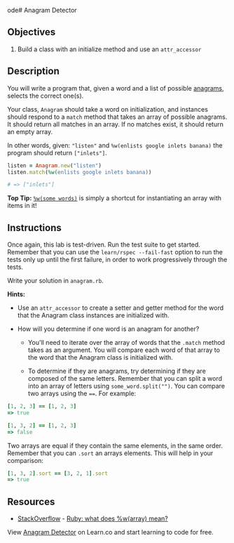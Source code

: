ode# Anagram Detector

## Objectives

1.  Build a class with an initialize method and use an `attr_accessor`

## Description

You will write a program that, given a word and a list of possible
[anagrams][anagrams], selects the correct one(s).

Your class, `Anagram` should take a word on initialization, and instances should
respond to a `match` method that takes an array of possible anagrams. It should
return all matches in an array. If no matches exist, it should return an empty
array.

In other words, given: `"listen"` and `%w(enlists google inlets banana)` the
program should return `["inlets"]`.

```ruby
listen = Anagram.new("listen")
listen.match(%w(enlists google inlets banana))

# => ["inlets"]
```

**Top Tip:** [`%w(some words)`][array_shortcut] is simply a shortcut for
instantiating an array with items in it!

## Instructions

Once again, this lab is test-driven. Run the test suite to get started. Remember
that you can use the `learn/rspec --fail-fast` option to run the tests only up
until the first failure, in order to work progressively through the tests.

Write your solution in `anagram.rb`.

**Hints:**

- Use an `attr_accessor` to create a setter and getter method for the word that
  the Anagram class instances are initialized with.

- How will you determine if one word is an anagram for another?

  - You'll need to iterate over the array of words that the `.match` method
    takes as an argument. You will compare each word of that array to the word
    that the Anagram class is initialized with.

  - To determine if they are anagrams, try determining if they are composed of
    the same letters. Remember that you can split a word into an array of letters
    using `some_word.split("")`. You can compare two arrays using the `==`. For
    example:

```ruby
[1, 2, 3] == [1, 2, 3]
=> true

[1, 3, 2] == [1, 2, 3]
=> false
```

Two arrays are equal if they contain the same elements, in the same order.
Remember that you can `.sort` an arrays elements. This will help in your
comparison:

```ruby
[1, 3, 2].sort == [3, 2, 1].sort
=> true
```

## Resources

- [StackOverflow](http://stackoverflow.com/) - [Ruby: what does %w(array) mean?](http://stackoverflow.com/questions/1274675/ruby-what-does-warray-mean)

[anagrams]: http://www.dictionary.com/browse/anagram
[array_shortcut]: http://stackoverflow.com/questions/1274675/ruby-what-does-warray-mean

<p data-visibility='hidden'>View <a href='https://learn.co/lessons/anagram-detector' title='Anagram Detector'>Anagram Detector</a> on Learn.co and start learning to code for free.</p>

